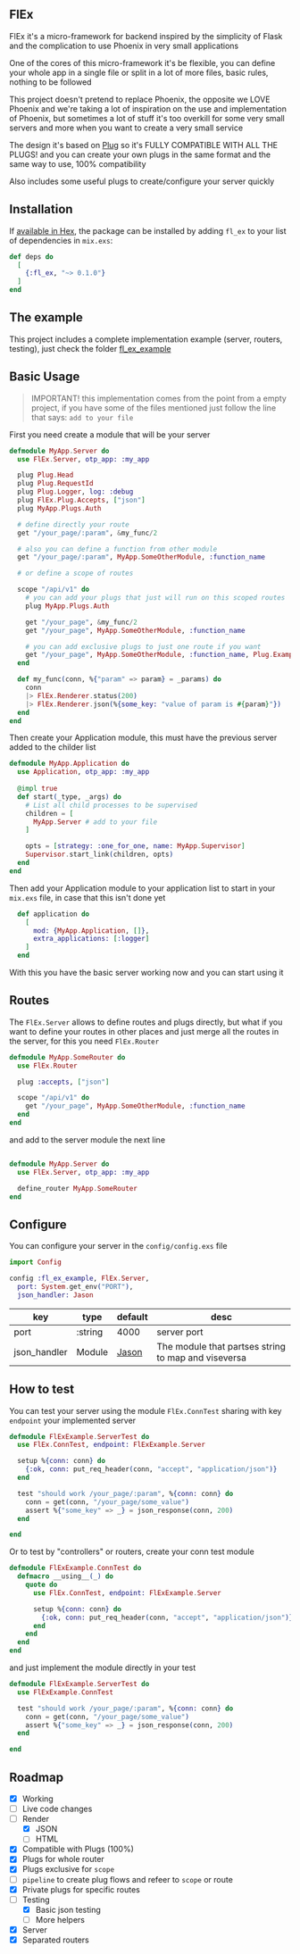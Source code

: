 ## FlEx

FlEx it's a micro-framework for backend inspired by the simplicity of Flask and the complication to use Phoenix in very
small applications

One of the cores of this micro-framework it's be flexible, you can define your whole app in a single file or split in a 
lot of more files, basic rules, nothing to be followed

This project doesn't pretend to replace Phoenix, the opposite we LOVE Phoenix and we're taking a lot of inspiration on 
the use and implementation of Phoenix, but sometimes a lot of stuff it's too overkill for some very small servers and 
more when you want to create a very small service

The design it's based on [Plug](https://hexdocs.pm/plug/https.html) so it's FULLY COMPATIBLE WITH ALL THE PLUGS! and you
can create your own plugs in the same format and the same way to use, 100% compatibility

Also includes some useful plugs to create/configure your server quickly

## Installation

If [available in Hex](https://hex.pm/packages/fl_ex), the package can be installed
by adding `fl_ex` to your list of dependencies in `mix.exs`:

```elixir
def deps do
  [
    {:fl_ex, "~> 0.1.0"}
  ]
end
```

## The example

This project includes a complete implementation example (server, routers, testing), just check the folder 
[fl_ex_example](./fl_ex_example)

## Basic Usage

> IMPORTANT! this implementation comes from the point from a empty project, if you have some of the files mentioned
> just follow the line that says: `add to your file`

First you need create a module that will be your server

```elixir
defmodule MyApp.Server do
  use FlEx.Server, otp_app: :my_app

  plug Plug.Head
  plug Plug.RequestId
  plug Plug.Logger, log: :debug
  plug FlEx.Plug.Accepts, ["json"]
  plug MyApp.Plugs.Auth

  # define directly your route 
  get "/your_page/:param", &my_func/2

  # also you can define a function from other module
  get "/your_page/:param", MyApp.SomeOtherModule, :function_name

  # or define a scope of routes

  scope "/api/v1" do
    # you can add your plugs that just will run on this scoped routes
    plug MyApp.Plugs.Auth

    get "/your_page", &my_func/2
    get "/your_page", MyApp.SomeOtherModule, :function_name

    # you can add exclusive plugs to just one route if you want
    get "/your_page", MyApp.SomeOtherModule, :function_name, Plug.ExamplePlug, {Plug.OtherExamplePlug, [opts: 1]}
  end

  def my_func(conn, %{"param" => param} = _params) do
    conn
    |> FlEx.Renderer.status(200)
    |> FlEx.Renderer.json(%{some_key: "value of param is #{param}"})
  end
end
```

Then create your Application module, this must have the previous server added to the childer list

```elixir
defmodule MyApp.Application do
  use Application, otp_app: :my_app
  
  @impl true
  def start(_type, _args) do
    # List all child processes to be supervised
    children = [
      MyApp.Server # add to your file
    ]

    opts = [strategy: :one_for_one, name: MyApp.Supervisor]
    Supervisor.start_link(children, opts)
  end
end
```

Then add your Application module to your application list to start in your `mix.exs` file, in case that this isn't done 
yet

```elixir
  def application do
    [
      mod: {MyApp.Application, []},
      extra_applications: [:logger]
    ]
  end
```

With this you have the basic server working now and you can start using it

## Routes

The `FlEx.Server` allows to define routes and plugs directly, but what if you want to define your routes in other places
and just merge all the routes in the server, for this you need `FlEx.Router`

```elixir
defmodule MyApp.SomeRouter do
  use FlEx.Router

  plug :accepts, ["json"]

  scope "/api/v1" do
    get "/your_page", MyApp.SomeOtherModule, :function_name
  end
end
```

and add to the server module the next line

```elixir

defmodule MyApp.Server do
  use FlEx.Server, otp_app: :my_app

  define_router MyApp.SomeRouter
end
```

## Configure

You can configure your server in the `config/config.exs` file

```elixir
import Config

config :fl_ex_example, FlEx.Server,
  port: System.get_env("PORT"),
  json_handler: Jason
```

| key | type | default | desc |
|---|---|---|---|
| port | :string | 4000 | server port |
| json_handler | Module | [Jason](https://github.com/michalmuskala/jason) | The module that partses string to map and viseversa |

## How to test

You can test your server using the module `FlEx.ConnTest` sharing with key `endpoint` your implemented server

```elixir
defmodule FlExExample.ServerTest do
  use FlEx.ConnTest, endpoint: FlExExample.Server

  setup %{conn: conn} do
    {:ok, conn: put_req_header(conn, "accept", "application/json")}
  end

  test "should work /your_page/:param", %{conn: conn} do
    conn = get(conn, "/your_page/some_value")
    assert %{"some_key" => _} = json_response(conn, 200)
  end

end
```

Or to test by "controllers" or routers, create your conn test module

```elixir
defmodule FlExExample.ConnTest do
  defmacro __using__(_) do
    quote do
      use FlEx.ConnTest, endpoint: FlExExample.Server

      setup %{conn: conn} do
        {:ok, conn: put_req_header(conn, "accept", "application/json")}
      end
    end
  end
end
```

and just implement the module directly in your test

```elixir
defmodule FlExExample.ServerTest do
  use FlExExample.ConnTest

  test "should work /your_page/:param", %{conn: conn} do
    conn = get(conn, "/your_page/some_value")
    assert %{"some_key" => _} = json_response(conn, 200)
  end

end
```

## Roadmap

- [x] Working
- [ ] Live code changes
- [ ] Render
    - [x] JSON
    - [ ] HTML
- [x] Compatible with Plugs (100%)
- [x] Plugs for whole router
- [x] Plugs exclusive for `scope`
- [ ] `pipeline` to create plug flows and refeer to `scope` or route
- [x] Private plugs for specific routes
- [ ] Testing
    - [x] Basic json testing
    - [ ] More helpers
- [x] Server
- [x] Separated routers
